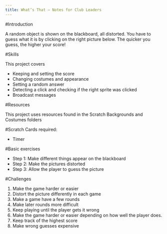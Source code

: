 ```yaml
---
title: What’s That — Notes for Club Leaders           
---
```


#Introduction

A random object is shown on the blackboard, all distorted. You have to guess what it is by clicking on the right picture below. The quicker you guess, the higher your score!

#Skills

This project covers

* Keeping and setting the score
* Changing costumes and appearance
* Setting a random answer
* Detecting a click and checking if the right sprite was clicked 
* Broadcast messages

#Resources

This project uses resources found in the Scratch Backgrounds and Costumes folders

#Scratch Cards required:
+ Timer

#Basic exercises
* Step 1: Make different things appear on the blackboard 
* Step 2: Make the pictures distorted
* Step 3: Allow the player to guess the picture

#Challenges
1. Make the game harder or easier
2. Distort the picture differently in each game
3. Make a game have a few rounds
4. Make later rounds more difficult
5. Keep playing until the player gets it wrong
6. Make the game harder or easier depending on how well the player does. 
7. Keep track of the highest score
8. Make wrong guesses expensive
